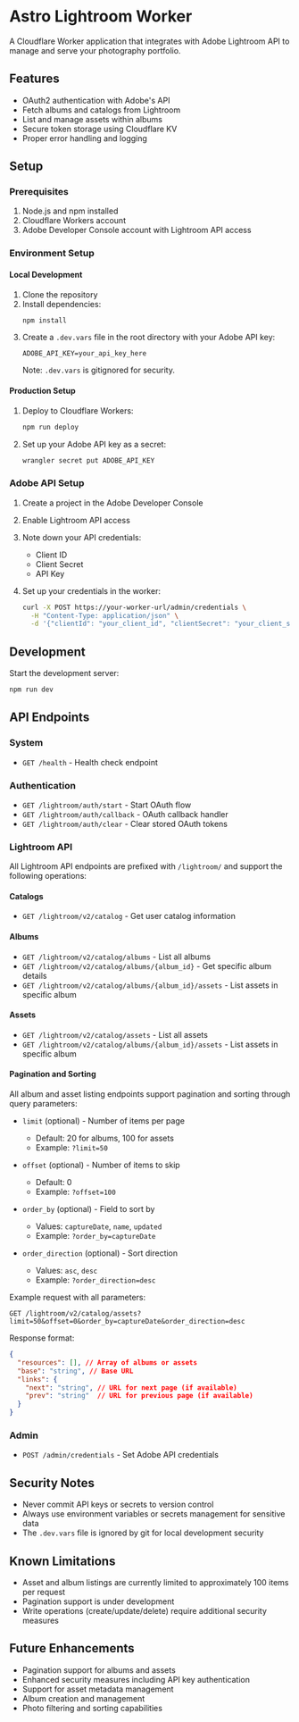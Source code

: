 # Astro Lightroom Worker

A Cloudflare Worker application that integrates with Adobe Lightroom API to manage and serve your photography portfolio.

## Features

- OAuth2 authentication with Adobe's API
- Fetch albums and catalogs from Lightroom
- List and manage assets within albums
- Secure token storage using Cloudflare KV
- Proper error handling and logging

## Setup

### Prerequisites

1. Node.js and npm installed
2. Cloudflare Workers account
3. Adobe Developer Console account with Lightroom API access

### Environment Setup

#### Local Development

1. Clone the repository
2. Install dependencies:
   ```bash
   npm install
   ```
3. Create a `.dev.vars` file in the root directory with your Adobe API key:
   ```
   ADOBE_API_KEY=your_api_key_here
   ```
   Note: `.dev.vars` is gitignored for security.

#### Production Setup

1. Deploy to Cloudflare Workers:
   ```bash
   npm run deploy
   ```

2. Set up your Adobe API key as a secret:
   ```bash
   wrangler secret put ADOBE_API_KEY
   ```

### Adobe API Setup

1. Create a project in the Adobe Developer Console
2. Enable Lightroom API access
3. Note down your API credentials:
   - Client ID
   - Client Secret
   - API Key

4. Set up your credentials in the worker:
   ```bash
   curl -X POST https://your-worker-url/admin/credentials \
     -H "Content-Type: application/json" \
     -d '{"clientId": "your_client_id", "clientSecret": "your_client_secret"}'
   ```

## Development

Start the development server:
```bash
npm run dev
```

## API Endpoints

### System
- `GET /health` - Health check endpoint

### Authentication
- `GET /lightroom/auth/start` - Start OAuth flow
- `GET /lightroom/auth/callback` - OAuth callback handler
- `GET /lightroom/auth/clear` - Clear stored OAuth tokens

### Lightroom API
All Lightroom API endpoints are prefixed with `/lightroom/` and support the following operations:

#### Catalogs
- `GET /lightroom/v2/catalog` - Get user catalog information

#### Albums
- `GET /lightroom/v2/catalog/albums` - List all albums
- `GET /lightroom/v2/catalog/albums/{album_id}` - Get specific album details
- `GET /lightroom/v2/catalog/albums/{album_id}/assets` - List assets in specific album

#### Assets
- `GET /lightroom/v2/catalog/assets` - List all assets
- `GET /lightroom/v2/catalog/albums/{album_id}/assets` - List assets in specific album

#### Pagination and Sorting
All album and asset listing endpoints support pagination and sorting through query parameters:

- `limit` (optional) - Number of items per page
  - Default: 20 for albums, 100 for assets
  - Example: `?limit=50`

- `offset` (optional) - Number of items to skip
  - Default: 0
  - Example: `?offset=100`

- `order_by` (optional) - Field to sort by
  - Values: `captureDate`, `name`, `updated`
  - Example: `?order_by=captureDate`

- `order_direction` (optional) - Sort direction
  - Values: `asc`, `desc`
  - Example: `?order_direction=desc`

Example request with all parameters:
```
GET /lightroom/v2/catalog/assets?limit=50&offset=0&order_by=captureDate&order_direction=desc
```

Response format:
```json
{
  "resources": [], // Array of albums or assets
  "base": "string", // Base URL
  "links": {
    "next": "string", // URL for next page (if available)
    "prev": "string"  // URL for previous page (if available)
  }
}
```

### Admin
- `POST /admin/credentials` - Set Adobe API credentials

## Security Notes

- Never commit API keys or secrets to version control
- Always use environment variables or secrets management for sensitive data
- The `.dev.vars` file is ignored by git for local development security

## Known Limitations

- Asset and album listings are currently limited to approximately 100 items per request
- Pagination support is under development
- Write operations (create/update/delete) require additional security measures

## Future Enhancements

- Pagination support for albums and assets
- Enhanced security measures including API key authentication
- Support for asset metadata management
- Album creation and management
- Photo filtering and sorting capabilities
